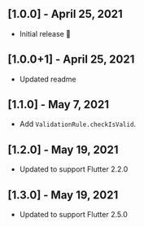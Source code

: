 ## [1.0.0] - April 25, 2021

- Initial release 🎉

## [1.0.0+1] - April 25, 2021

- Updated readme

## [1.1.0] - May 7, 2021

- Add `ValidationRule.checkIsValid`.

## [1.2.0] - May 19, 2021

- Updated to support Flutter 2.2.0

## [1.3.0] - May 19, 2021

- Updated to support Flutter 2.5.0